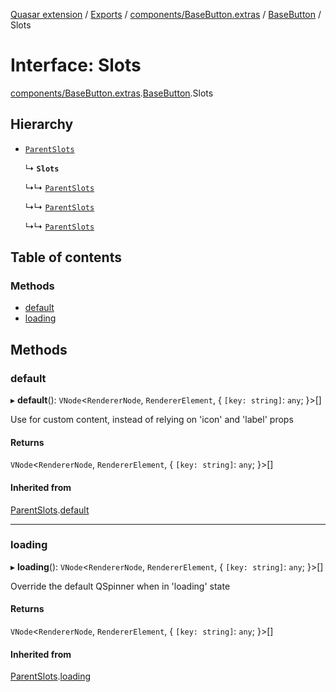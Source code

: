 [Quasar extension](../index.md) / [Exports](../modules.md) / [components/BaseButton.extras](../modules/components_BaseButton_extras.md) / [BaseButton](../modules/components_BaseButton_extras.BaseButton.md) / Slots

# Interface: Slots

[components/BaseButton.extras](../modules/components_BaseButton_extras.md).[BaseButton](../modules/components_BaseButton_extras.BaseButton.md).Slots

## Hierarchy

- [`ParentSlots`](components_BaseButton_extras.BaseButton.ParentSlots.md)

  ↳ **`Slots`**

  ↳↳ [`ParentSlots`](components_Button_extras.Button.ParentSlots.md)

  ↳↳ [`ParentSlots`](components_FormButton_extras.FormButton.ParentSlots.md)

  ↳↳ [`ParentSlots`](components_IconButton_extras.IconButton.ParentSlots.md)

## Table of contents

### Methods

- [default](components_BaseButton_extras.BaseButton.Slots.md#default)
- [loading](components_BaseButton_extras.BaseButton.Slots.md#loading)

## Methods

### default

▸ **default**(): `VNode`<`RendererNode`, `RendererElement`, { `[key: string]`: `any`;  }\>[]

Use for custom content, instead of relying on 'icon' and 'label' props

#### Returns

`VNode`<`RendererNode`, `RendererElement`, { `[key: string]`: `any`;  }\>[]

#### Inherited from

[ParentSlots](components_BaseButton_extras.BaseButton.ParentSlots.md).[default](components_BaseButton_extras.BaseButton.ParentSlots.md#default)

___

### loading

▸ **loading**(): `VNode`<`RendererNode`, `RendererElement`, { `[key: string]`: `any`;  }\>[]

Override the default QSpinner when in 'loading' state

#### Returns

`VNode`<`RendererNode`, `RendererElement`, { `[key: string]`: `any`;  }\>[]

#### Inherited from

[ParentSlots](components_BaseButton_extras.BaseButton.ParentSlots.md).[loading](components_BaseButton_extras.BaseButton.ParentSlots.md#loading)
